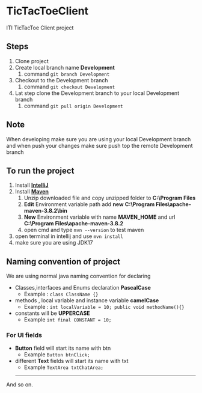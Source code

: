 # TicTacToeClient
ITI TicTacToe Client project

## Steps
1. Clone project
2. Create local branch name **Development**
   1. command  ```git branch Development ```
3. Checkout to the Development branch
   1. command ```git checkout Development```
4. Lat step clone the Development branch to your local Development branch
   1. command ```git pull origin Development```

## Note
When developing make sure you are using your local Development branch and when push your changes make sure push top the remote Development branch


## To run the project
1. Install **[IntelliJ](https://www.jetbrains.com/idea/download/#section=windows)**
2. Install **[Maven](https://dlcdn.apache.org/maven/maven-3/3.8.4/binaries/apache-maven-3.8.4-bin.zip)**
   1. Unzip downloaded file and copy unzipped folder to **C:\Program Files**
   2. **Edit** Environment variable path add **new**  **C:\Program Files\apache-maven-3.8.2\bin**
   3. **New** Environment variable with name **MAVEN_HOME** and url **C:\Program Files\apache-maven-3.8.2**
   4. open cmd and type ```mvn --version``` to test maven
3. open terminal in intellij and use ```mvn install```
4. make sure you are using JDK17

## Naming convention of project
We are using normal java naming convention for declaring
- Classes,interfaces and Enums declaration **PascalCase** 
  - Example : ```class ClassName {}```
- methods , local variable and instance variable **camelCase**
  - Example : ```int localVariable = 10;
  public void methodName(){} ```
- constants will be **UPPERCASE**
  - Example ```int final CONSTANT = 10;```

### For UI fields

- **Button** field will start its name with btn
  - Example ```Button btnClick;```
- different **Text** fields will start its name with txt
  - Example ```TextArea txtChatArea;```
  ***
 And so on.
  

